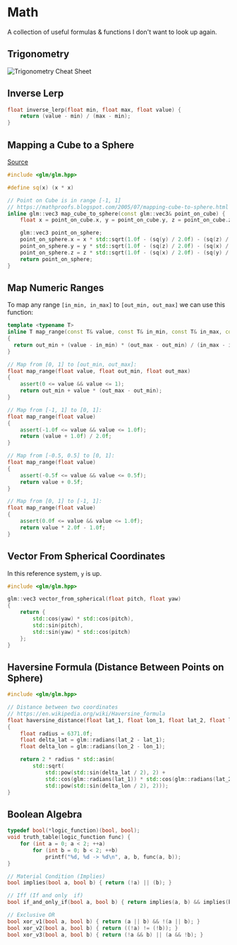 # Math

A collection of useful formulas & functions I don't want to look up again.

## Trigonometry

![Trigonometry Cheat Sheet](../img/trig-cheat-sheet.png)

## Inverse Lerp

```cpp
float inverse_lerp(float min, float max, float value) {
    return (value - min) / (max - min);
}
```

## Mapping a Cube to a Sphere

[Source](https://mathproofs.blogspot.com/2005/07/mapping-cube-to-sphere.html?m=1)

```cpp
#include <glm/glm.hpp>

#define sq(x) (x * x)

// Point on Cube is in range [-1, 1]
// https://mathproofs.blogspot.com/2005/07/mapping-cube-to-sphere.html
inline glm::vec3 map_cube_to_sphere(const glm::vec3& point_on_cube) {
    float x = point_on_cube.x, y = point_on_cube.y, z = point_on_cube.z;

    glm::vec3 point_on_sphere;
    point_on_sphere.x = x * std::sqrt(1.0f - (sq(y) / 2.0f) - (sq(z) / 2.0f) + ((sq(y) * sq(z)) / 3.0f));
    point_on_sphere.y = y * std::sqrt(1.0f - (sq(z) / 2.0f) - (sq(x) / 2.0f) + ((sq(z) * sq(x)) / 3.0f));
    point_on_sphere.z = z * std::sqrt(1.0f - (sq(x) / 2.0f) - (sq(y) / 2.0f) + ((sq(x) * sq(y)) / 3.0f));
    return point_on_sphere;
}
```

## Map Numeric Ranges

To map any range `[in_min, in_max]` to `[out_min, out_max]` we can use this function:

```cpp
template <typename T>
inline T map_range(const T& value, const T& in_min, const T& in_max, const T& out_min, const T& out_max)
{
  return out_min + (value - in_min) * (out_max - out_min) / (in_max - in_min);
}

// Map from [0, 1] to [out_min, out_max]:
float map_range(float value, float out_min, float out_max)
{
    assert(0 <= value && value <= 1);
    return out_min + value * (out_max - out_min);
}

// Map from [-1, 1] to [0, 1]:
float map_range(float value)
{
    assert(-1.0f <= value && value <= 1.0f);
    return (value + 1.0f) / 2.0f;
}

// Map from [-0.5, 0.5] to [0, 1]:
float map_range(float value)
{
    assert(-0.5f <= value && value <= 0.5f);
    return value + 0.5f;
}

// Map from [0, 1] to [-1, 1]:
float map_range(float value)
{
    assert(0.0f <= value && value <= 1.0f);
    return value * 2.0f - 1.0f;
}
```

## Vector From Spherical Coordinates

In this reference system, `y` is up.

```cpp
#include <glm/glm.hpp>

glm::vec3 vector_from_spherical(float pitch, float yaw)
{
    return {
        std::cos(yaw) * std::cos(pitch),
        std::sin(pitch),
        std::sin(yaw) * std::cos(pitch)
    };
}
```

## Haversine Formula (Distance Between Points on Sphere)

```cpp
#include <glm/glm.hpp>

// Distance between two coordinates
// https://en.wikipedia.org/wiki/Haversine_formula
float haversine_distance(float lat_1, float lon_1, float lat_2, float lon_2)
{
    float radius = 6371.0f;
    float delta_lat = glm::radians(lat_2 - lat_1);
    float delta_lon = glm::radians(lon_2 - lon_1);

    return 2 * radius * std::asin(
        std::sqrt(
            std::pow(std::sin(delta_lat / 2), 2) +
            std::cos(glm::radians(lat_1)) * std::cos(glm::radians(lat_2))  *
            std::pow(std::sin(delta_lon / 2), 2)));
}
```

## Boolean Algebra

```cpp
typedef bool(*logic_function)(bool, bool);
void truth_table(logic_function func) {
    for (int a = 0; a < 2; ++a)
        for (int b = 0; b < 2; ++b)
            printf("%d, %d -> %d\n", a, b, func(a, b));
}

// Material Condition (Implies)
bool implies(bool a, bool b) { return (!a) || (b); }

// Iff (If and only  if)
bool if_and_only_if(bool a, bool b) { return implies(a, b) && implies(b, a); }

// Exclusive OR
bool xor_v1(bool a, bool b) { return (a || b) && !(a || b); }
bool xor_v2(bool a, bool b) { return ((!a) != (!b)); }
bool xor_v3(bool a, bool b) { return (!a && b) || (a && !b); }
```


